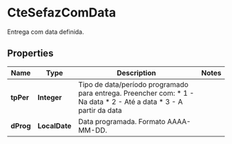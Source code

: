 

# CteSefazComData

Entrega com data definida.

## Properties

| Name | Type | Description | Notes |
|------------ | ------------- | ------------- | -------------|
|**tpPer** | **Integer** | Tipo de data/período programado para entrega.  Preencher com:  * 1 - Na data  * 2 - Até a data  * 3 - A partir da data |  |
|**dProg** | **LocalDate** | Data programada.  Formato AAAA-MM-DD. |  |



